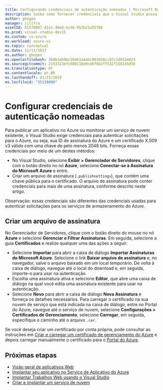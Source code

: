 ```yaml
---
title: Configurando credenciais de autenticação nomeadas | Microsoft Docs
description: Saiba como fornecer credenciais que o Visual Studio possa usar para autenticar solicitações no Azure, de modo que você possa publicar um aplicativo no Azure do Visual Studio ou monitorar um serviço de nuvem existente.
author: ghogen
manager: jillfra
assetId: 61570907-42a1-40e8-bcd6-952b21a55786
ms.prod: visual-studio-dev15
ms.custom: vs-azure
ms.workload: azure-vs
ms.topic: conceptual
ms.date: 11/11/2017
ms.author: ghogen
ms.openlocfilehash: 2b8b3ab9bc5bd61a4abc983826cc97c3d032e824
ms.sourcegitcommit: 2193323efc608118e0ce6f6b2ff532f158245d56
ms.translationtype: HT
ms.contentlocale: pt-BR
ms.lasthandoff: 01/25/2019
ms.locfileid: "55139098"
---
```

# <a name="set-up-named-authentication-credentials"></a>Configurar credenciais de autenticação nomeadas

Para publicar um aplicativo no Azure ou monitorar um serviço de nuvem existente, o Visual Studio exige credenciais para autenticar solicitações para o Azure, ou seja, sua ID de assinatura do Azure e um certificado X.509 v3 válido com uma chave de pelo menos 2048 bits. Forneça essas credenciais por meio de um destes métodos:

- No Visual Studio, selecione **Exibir > Gerenciador de Servidores**, clique com o botão direito no nó **Azure**, selecione **Conectar-se à Assinatura do Microsoft Azure** e entre.
- Criar um arquivo de assinatura (`.publishsettings`), que contém uma chave pública para o certificado. O arquivo de assinatura pode conter credenciais para mais de uma assinatura, conforme descrito neste artigo.

Observação: essas credenciais são diferentes das credenciais usadas para autenticar solicitações para os serviços de armazenamento do Azure.

## <a name="create-a-subscription-file"></a>Criar um arquivo de assinatura

No Gerenciador de Servidores, clique com o botão direito do mouse no nó **Azure** e selecione **Gerenciar e Filtrar Assinaturas**. Em seguida, selecione a guia **Certificados** e realize qualquer uma das ações a seguir:

- Selecione **Importar** para abrir a caixa de diálogo **Importar Assinaturas do Microsoft Azure**. Selecione o link **Baixar arquivo de assinatura** e, no navegador, salve o arquivo baixado em um local temporário. De volta à caixa de diálogo, navegue até o local do download e, em seguida, importe-o para usar na autenticação.
- Escolha uma assinatura ativa e selecione **Editar**, que abre uma caixa de diálogo na qual você edita uma assinatura existente para usar na autenticação.
- Selecione **Novo** para abrir a caixa de diálogo **Nova Assinatura** e forneça os detalhes necessários. Para carregar o certificado na sua nuvem de serviço que está indicada na caixa de diálogo, entre no Portal do Azure, navegue até o serviço de nuvem, selecione **Configurações > Certificados de Gerenciamento**, selecione **Carregar**, em seguida, especifique o caminho até o arquivo `.cer`.

Se você deseja criar um certificado por conta própria, pode consultar as instruções em [Criar e carregar um certificado de gerenciamento do Azure](https://msdn.microsoft.com/library/windowsazure/gg551722.aspx) e depois carregar manualmente o certificado para o [Portal do Azure](https://portal.azure.com/).

## <a name="next-steps"></a>Próximas etapas

- [Visão geral de aplicativos Web](https://docs.microsoft.com/azure/app-service/)
- [Implantar seu aplicativo no Serviço de Aplicativo do Azure](https://docs.microsoft.com/azure/app-service/app-service-deploy-local-git)
- [Implantar Trabalhos Web usando o Visual Studio](https://docs.microsoft.com/azure/app-service/websites-dotnet-deploy-webjobs)
- [Criar e implantar um serviço de nuvem](https://docs.microsoft.com/azure/cloud-services/cloud-services-how-to-create-deploy-portal)